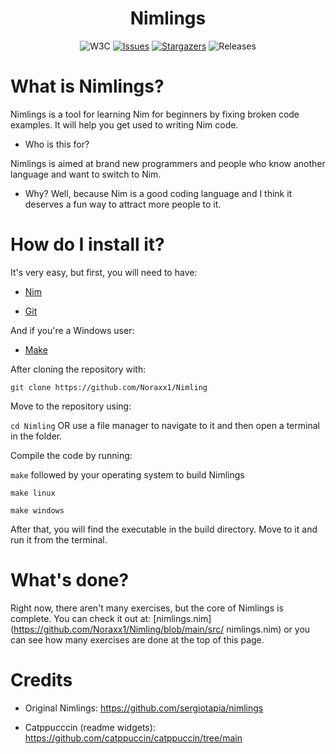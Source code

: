 <h1 align="center">Nimlings</h1>
<p align="center">
<img  src="https://img.shields.io/badge/Exercises-7-e5c890?logo=w3c&logoColor=fff&style=for-the-badge&labelColor=302D41"  alt="W3C"></a>
<a  href="https://github.com/Noraxx1/Nimling/issues">
<img  alt="Issues"  src="https://img.shields.io/github/issues/Noraxx1/Nimling?style=for-the-badge&logo=gitbook&color=B5E8E0&logoColor=D9E0EE&labelColor=302D41"></a>
<a  href="https://discord.com/servers/907385605422448742">
<img  alt="Stargazers"  src="https://img.shields.io/github/stars/Noraxx1/nimling?style=for-the-badge&logo=starship&color=C9CBFF&logoColor=D9E0EE&labelColor=302D41"></a>
<img  alt="Releases"  src="https://img.shields.io/badge/version-V1.0.5-A6DA95?style=for-the-badge&logo=github&color=F2CDCD&logoColor=D9E0EE&labelColor=302D41"/></a>
</p>

  

# What is Nimlings?

Nimlings is a tool for learning Nim for beginners by fixing broken code examples. It will help you get used to writing Nim code.

  

- Who is this for?

Nimlings is aimed at brand new programmers and people who know another language and want to switch to Nim.


- Why?
Well, because Nim is a good coding language and I think it deserves a fun way to attract more people to it.


# How do I install it?

  

It's very easy, but first, you will need to have:

  

-  [Nim](https://nim-lang.org/install.html)

-  [Git](https://git-scm.com/downloads)

  

And if you're a Windows user:

-  [Make](https://gnuwin32.sourceforge.net/packages/make.htm)

  

After cloning the repository with:

`git clone https://github.com/Noraxx1/Nimling`

  

Move to the repository using:

`cd Nimling` OR use a file manager to navigate to it and then open a terminal in the folder.

  

Compile the code by running:

`make` followed by your operating system to build Nimlings

  

`make linux`

`make windows`

  

After that, you will find the executable in the build directory. Move to it and run it from the terminal.

  

# What's done?

Right now, there aren't many exercises, but the core of Nimlings is complete. You can check it out at: [nimlings.nim](https://github.com/Noraxx1/Nimling/blob/main/src/
nimlings.nim) or you can see how many exercises are done at the top of this page.

  

# Credits

- Original Nimlings: https://github.com/sergiotapia/nimlings

- Catppucccin (readme widgets): https://github.com/catppuccin/catppuccin/tree/main
